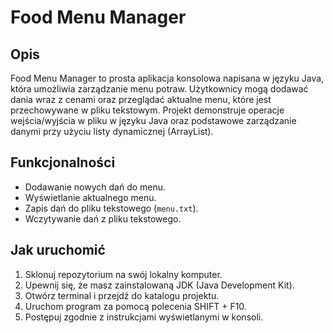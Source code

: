 # Food Menu Manager

## Opis
Food Menu Manager to prosta aplikacja konsolowa napisana w języku Java, która umożliwia zarządzanie menu potraw. Użytkownicy mogą dodawać dania wraz z cenami oraz przeglądać aktualne menu, które jest przechowywane w pliku tekstowym. Projekt demonstruje operacje wejścia/wyjścia w pliku w języku Java oraz podstawowe zarządzanie danymi przy użyciu listy dynamicznej (ArrayList).

## Funkcjonalności
- Dodawanie nowych dań do menu.
- Wyświetlanie aktualnego menu.
- Zapis dań do pliku tekstowego (`menu.txt`).
- Wczytywanie dań z pliku tekstowego.

## Jak uruchomić
1. Sklonuj repozytorium na swój lokalny komputer.
2. Upewnij się, że masz zainstalowaną JDK (Java Development Kit).
3. Otwórz terminal i przejdź do katalogu projektu.
4. Uruchom program za pomocą polecenia SHIFT + F10.
5. Postępuj zgodnie z instrukcjami wyświetlanymi w konsoli.
